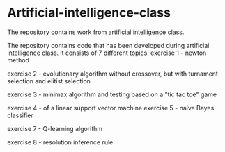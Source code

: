 # Artificial-intelligence-class
The repository contains work from artificial intelligence class.

The repository contains code that has been developed during artificial intelligence class. it consists of 7 different topics:
exercise 1 - newton method

exercise 2 - evolutionary algorithm without crossover, but with turnament selection and elitist selection

exercise 3 - minimax algorithm and testing based on a "tic tac toe" game

exercise 4 - of a linear support vector machine
exercise 5 - naive Bayes classifier

exercise 7 - Q-learning algorithm

exercise 8 - resolution inference rule
